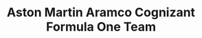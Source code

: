---
title: "Aston Martin Aramco Cognizant Formula One Team"

description: "Test sitio estático."

featured_image: '/images/amr24.jpg'
---